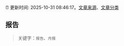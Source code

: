 :alarm_clock: 更新时间: 2025-10-31 08:46:17。[文章来源](/README.md)、[文章分类](/TAGS.md)

## 报告


> 关键字：`报告`、`月报`



